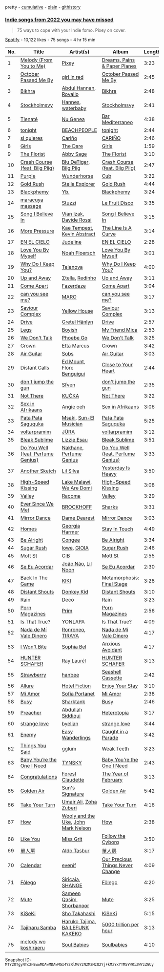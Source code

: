 pretty - [cumulative](/playlists/cumulative/37i9dQZF1DWZw4RckG6Eyg.md) - [plain](/playlists/plain/37i9dQZF1DWZw4RckG6Eyg) - [githistory](https://github.githistory.xyz/mackorone/spotify-playlist-archive/blob/main/playlists/plain/37i9dQZF1DWZw4RckG6Eyg)

### [Indie songs from 2022 you may have missed](https://open.spotify.com/playlist/37i9dQZF1DWZw4RckG6Eyg)

> 75 ways to cope with your Indie fomo\. Pixey on cover.

[Spotify](https://open.spotify.com/user/spotify) - 10,122 likes - 75 songs - 4 hr 15 min

| No. | Title | Artist(s) | Album | Length |
|---|---|---|---|---|
| 1 | [Melody \(From You to Me\)](https://open.spotify.com/track/42DKD0UZbuzcFSxjA4nh7D) | [Pixey](https://open.spotify.com/artist/0Mwm5rtTYi44wClH4ZXjkI) | [Dreams, Pains & Paper Planes](https://open.spotify.com/album/1U7H0RCYbuyJi5rgbQwbPV) | 3:23 |
| 2 | [October Passed Me By](https://open.spotify.com/track/0AjcdGri5vhJsmZnduCEqd) | [girl in red](https://open.spotify.com/artist/3uwAm6vQy7kWPS2bciKWx9) | [October Passed Me By](https://open.spotify.com/album/6XtlrNlPUFHcpLS7ImjG3E) | 2:45 |
| 3 | [Bikhra](https://open.spotify.com/track/0OdztoASgKBBNcAgtErk0X) | [Abdul Hannan](https://open.spotify.com/artist/5mWQT8CLTa4mAQAJdFjHb1), [Rovalio](https://open.spotify.com/artist/01pFDtbY3k5uOmy0Pbg93C) | [Bikhra](https://open.spotify.com/album/4yfjeaROize8h6IkgU5RBn) | 2:48 |
| 4 | [Stockholmsvy](https://open.spotify.com/track/3BeaiIXko9QV8689eWB6yd) | [Hannes](https://open.spotify.com/artist/5bWgLmSpWnixX3inugtAVY), [waterbaby](https://open.spotify.com/artist/7ig7r3UikvL9qJe7pQvCBn) | [Stockholmsvy](https://open.spotify.com/album/0LHAqxNQQgAlh7wk3aRWgM) | 2:41 |
| 5 | [Tienaté](https://open.spotify.com/track/1SIXMGcsAeA6sNxaY1EG3O) | [Nu Genea](https://open.spotify.com/artist/77J3V0V7sEOf5ifCDBSNaJ) | [Bar Mediterraneo](https://open.spotify.com/album/2OeKJLLD5jcYMgJAExURqS) | 4:38 |
| 6 | [tonight](https://open.spotify.com/track/5ekn0rTXRpR5M99v64inDc) | [BEACHPEOPLE](https://open.spotify.com/artist/3OXpCq0ndnIgWu13LKBEba) | [tonight](https://open.spotify.com/album/4kGymfdDrK06vKDsmc30fQ) | 2:44 |
| 7 | [si quieres](https://open.spotify.com/track/5nje4NlDYSGrRUp21tJj0q) | [Cariño](https://open.spotify.com/artist/7fWD0BSDlixbj6YNQyHTLh) | [CARIÑO](https://open.spotify.com/album/5MnbcBWYFBHXjXetorCMmd) | 2:46 |
| 8 | [Girls](https://open.spotify.com/track/6Oxvmvd1R15OPi86rcj7l5) | [The Dare](https://open.spotify.com/artist/2mqiqsaX4LzFnUP7PmHGAb) | [Girls](https://open.spotify.com/album/0fbfRSUH57gV0Vq4whsgNH) | 1:59 |
| 9 | [The Florist](https://open.spotify.com/track/3LbPPqqqmmvEwjHA8YH4Wo) | [Abby Sage](https://open.spotify.com/artist/4aej3kKLxSLM0WauTSfZ7k) | [The Florist](https://open.spotify.com/album/1CcPFEX5L52OeFXHlqI4pa) | 3:10 |
| 10 | [Crash Course \(feat\. Biig Piig\)](https://open.spotify.com/track/75xEZnNXRr4G2kZ15fREXo) | [Blu DeTiger](https://open.spotify.com/artist/5NyCIBCeU080ynEj33S4hC), [Biig Piig](https://open.spotify.com/artist/4GoD5FJCgC0lbzde7ly44M) | [Crash Course \(feat\. Biig Piig\)](https://open.spotify.com/album/0IlNWIAHo25nBG3tb1xSHQ) | 2:47 |
| 11 | [Purple](https://open.spotify.com/track/01WnKRbZWhZaiF5YfOVJoz) | [Wunderhorse](https://open.spotify.com/artist/41pd7r1XBRsvdxY3vHEgib) | [Cub](https://open.spotify.com/album/1QNeya5YNW3oiuUi7B54y7) | 3:22 |
| 12 | [Gold Rush](https://open.spotify.com/track/48iDkwmfHzeX5IXFQujb7x) | [Stella Explorer](https://open.spotify.com/artist/4dPeWqBSnhunEI2okArvwD) | [Gold Rush](https://open.spotify.com/album/0s0xUyVkHmZy5GeHlwEvK0) | 4:44 |
| 13 | [Blackphemy](https://open.spotify.com/track/5rYBgw7CHL5G4S6UJKOZ5H) | [Yb.](https://open.spotify.com/artist/3grUv9qZhOiskIVa9fff8i) | [Blackphemy](https://open.spotify.com/album/4PDdJvVN3LysSlGBoJKzCW) | 3:24 |
| 14 | [maracuya massage](https://open.spotify.com/track/6puPeC2EToXfnPOcVGhNTh) | [Stuzzi](https://open.spotify.com/artist/492u2je7zqQVJVpc2ctWCr) | [Le Fruit Disco](https://open.spotify.com/album/5iykZjKOnsFRkXPJrPZblc) | 3:35 |
| 15 | [Song I Believe In](https://open.spotify.com/track/1KXWD5G4e4mBHl4kqrQgx0) | [Vian Izak](https://open.spotify.com/artist/46U5WmejGzsPqUiw3Uw0Xq), [Davide Rossi](https://open.spotify.com/artist/3n5USfahZSYCaiIYW58Mmy) | [Song I Believe In](https://open.spotify.com/album/3Pxyz1unwIXl0kh2M2Dehv) | 3:15 |
| 16 | [More Pressure](https://open.spotify.com/track/0sMWdvSFBg1bVkzyszM819) | [Kae Tempest](https://open.spotify.com/artist/1YcprGtF13BYCZQK9jYPEw), [Kevin Abstract](https://open.spotify.com/artist/07EcmJpfAday8xGkslfanE) | [The Line Is A Curve](https://open.spotify.com/album/5bmSkzrpPUCfimC9pBt5MD) | 3:14 |
| 17 | [EN EL CIELO](https://open.spotify.com/track/0O8ysXWS3wBFbl1SE5qb8C) | [Judeline](https://open.spotify.com/artist/1H6X7yhnXZg73f9bssaj1Q) | [EN EL CIELO](https://open.spotify.com/album/4oCebXxwYF98fWjsgn7IpW) | 2:28 |
| 18 | [Love You By Myself](https://open.spotify.com/track/5sO4jLYdMpXIYf2dokSlSw) | [Noah Floersch](https://open.spotify.com/artist/6fU24B4K9kWmFt5WTwwsLF) | [Love You By Myself](https://open.spotify.com/album/70rRSR5tt1GdkQFLDmrFmj) | 3:01 |
| 19 | [Why Do I Keep You?](https://open.spotify.com/track/2um6ATuxaGkWk1o1LsrX66) | [Telenova](https://open.spotify.com/artist/5UlJRJmlRLhQJX8lJuerVq) | [Why Do I Keep You?](https://open.spotify.com/album/1skkfNGs0DFmq6CWXzc5qH) | 4:00 |
| 20 | [Up and Away](https://open.spotify.com/track/6r7fP6eQHull2Y8GECHYfI) | [Σtella](https://open.spotify.com/artist/2tBWWgGv7H5ymPtJrT1rNu), [Redinho](https://open.spotify.com/artist/72WcKL1SYgNzcNojYLFQsB) | [Up and Away](https://open.spotify.com/album/4i2Cb9v7g9ieShCgf1gakk) | 3:11 |
| 21 | [Come Apart](https://open.spotify.com/track/7uDPHQ8ZRfeqwmYGDGYAio) | [Fazerdaze](https://open.spotify.com/artist/2awB7Ol181cocZcLLNBBAh) | [Come Apart](https://open.spotify.com/album/7HFKrcFsBxZTbDd6kTYowF) | 3:04 |
| 22 | [can you see me?](https://open.spotify.com/track/0PqyrHOwAMA43it710rAor) | [MARO](https://open.spotify.com/artist/3NP4jJcW3R6qO6rbtnH0wn) | [can you see me?](https://open.spotify.com/album/6lvr2vceq0j5YhJUQTPSKE) | 3:17 |
| 23 | [Saviour Complex](https://open.spotify.com/track/1j2ULumv0PlrpUXvoBsb4G) | [Yellow House](https://open.spotify.com/artist/2jAzx88tHo3KNYauXANisl) | [Saviour Complex](https://open.spotify.com/album/0o8UXLj1ZRLUTXVeCIh0V1) | 3:13 |
| 24 | [Drive](https://open.spotify.com/track/2TPrI8d64MVFTOiyjqBVFu) | [Gretel Hänlyn](https://open.spotify.com/artist/39HYn2OCDJFkUauHXqwBsG) | [Drive](https://open.spotify.com/album/4kFbR4ZpknTMGS1h404I5c) | 2:57 |
| 25 | [Legs](https://open.spotify.com/track/4uP0hLJCQCm8PkXXCLw9Js) | [Boyish](https://open.spotify.com/artist/6VgPyGeGO86DztjK7GCYT3) | [My Friend Mica](https://open.spotify.com/album/2ff0HOIQXJNMwAuKCuRXh8) | 2:53 |
| 26 | [We Don't Talk](https://open.spotify.com/track/2J2GFKTxSMVI31YoJBpM56) | [Phoebe Go](https://open.spotify.com/artist/4WZlZAyyBNVwoG4Zrh1tfC) | [We Don't Talk](https://open.spotify.com/album/1el8dDQugKcj9nvQkgFE3m) | 3:25 |
| 27 | [Crown](https://open.spotify.com/track/0rFerK60tXKPQrAqKfiTmu) | [Etta Marcus](https://open.spotify.com/artist/2OWXhbFm7SsZN0DXAD7iBg) | [Crown](https://open.spotify.com/album/3aXZQpHysgW9zjKC5RPRIG) | 3:42 |
| 28 | [Air Guitar](https://open.spotify.com/track/3Ilb3Q1okDhJMGKs2gyudt) | [Sobs](https://open.spotify.com/artist/2gj35CRyiuvuJ5VzjkX52i) | [Air Guitar](https://open.spotify.com/album/5jsp54tvHgC19kstd5Kp42) | 3:03 |
| 29 | [Distant Calls](https://open.spotify.com/track/2QU1bg22cuTuNXUpQl389b) | [Ed Mount](https://open.spotify.com/artist/5THdJGUVSrpyW9sDW49Q92), [Flore Benguigui](https://open.spotify.com/artist/4taAxKHZ4ODt4MwWVPDmbw) | [Close to Your Heart](https://open.spotify.com/album/2BbAWGyJvddLWwzpzhA6lp) | 2:44 |
| 30 | [don't jump the gun](https://open.spotify.com/track/5A4IUiCLfZAjEME2QPgf8P) | [Sfven](https://open.spotify.com/artist/77NQclqFwTZe98FzGpHsIb) | [don't jump the gun](https://open.spotify.com/album/3GrECJ07gyegeBtv5ZMG7T) | 2:35 |
| 31 | [Not There](https://open.spotify.com/track/1e1bUo8cxd9JHABlXnmBMl) | [KUČKA](https://open.spotify.com/artist/6JcD2YKEhgimweLpUI0NEw) | [Not There](https://open.spotify.com/album/6T6Esg6eUxOmcAj8zb1iU2) | 3:22 |
| 32 | [Sex in Afrikaans](https://open.spotify.com/track/4Wk2Ri6qRKrY6nq75HXw4z) | [Angie oeh](https://open.spotify.com/artist/7rzauTxOgwzrTkkPzi7aAY) | [Sex in Afrikaans](https://open.spotify.com/album/7EtLrld4Bb8hjS6htzyB8e) | 3:06 |
| 33 | [Pata Pata Saguquka](https://open.spotify.com/track/4aYRNnclXE50YTEQ8PvBNn) | [Msaki](https://open.spotify.com/artist/5Oj5jQ98vsoHeIGqCS9Dfq), [Sun\-El Musician](https://open.spotify.com/artist/0W8WpLB5WoXLgiA193LXk6) | [Pata Pata Saguquka](https://open.spotify.com/album/4C6AluXJv87ieS26W0prnB) | 5:25 |
| 34 | [voltarpramim](https://open.spotify.com/track/2yCPz8xE5n5hyaunPjZ5T8) | [JÜRA](https://open.spotify.com/artist/7tfbeKMXzuNuL25n1plxH9) | [voltarpramim](https://open.spotify.com/album/27NsbOnymNnUYQXA49dCkb) | 3:12 |
| 35 | [Bleak Sublime](https://open.spotify.com/track/2Fc0Dt76yZv3hJcBs4rl5Z) | [Lizzie Esau](https://open.spotify.com/artist/3E2PKHxfpNa2R6N3RIpa8S) | [Bleak Sublime](https://open.spotify.com/album/2GJx1j54AfcuG0eG6ENdH2) | 3:51 |
| 36 | [Do You Well \(feat\. Perfume Genius\)](https://open.spotify.com/track/7GOVV7GTEAvrLaUalM7Qol) | [Nakhane](https://open.spotify.com/artist/2nrShcJFP8D5bQT8RgdBhH), [Perfume Genius](https://open.spotify.com/artist/2ueoLVCXQ948OfhVvAy3Nn) | [Do You Well \(feat\. Perfume Genius\)](https://open.spotify.com/album/2sxQnzQKlbA02qhvSH3fuK) | 3:33 |
| 37 | [Another Sketch](https://open.spotify.com/track/5GrRMVHfh3fnPERa4MCJDl) | [Lil Silva](https://open.spotify.com/artist/2Kv0ApBohrL213X9avMrEn) | [Yesterday Is Heavy](https://open.spotify.com/album/4RRWbTmBBpmf43GbLEtlTR) | 3:50 |
| 38 | [High\-Speed Kissing](https://open.spotify.com/track/6ljkm9d4eYGQFYX7PxR6h5) | [Lake Malawi](https://open.spotify.com/artist/4UXTIkBW9t9Lcx3xtlaifs), [We Are Domi](https://open.spotify.com/artist/68nZwIknhC5s9gLHPly09S) | [High\-Speed Kissing](https://open.spotify.com/album/1y5Kw8PeJnz99ctZzWFrlU) | 3:08 |
| 39 | [Valley](https://open.spotify.com/track/1W7RPYYwhzOZFvJnkwXlLZ) | [Racoma](https://open.spotify.com/artist/3Y3bK9UlgDtqEfIwFUCLH0) | [Valley](https://open.spotify.com/album/4fdEKnOKRHW3lU2YK3BbLD) | 3:29 |
| 40 | [Ever Since We Met](https://open.spotify.com/track/3nPFzf6sWVuTHU5fccyD71) | [BROCKHOFF](https://open.spotify.com/artist/5ZeRq1tqf4t8fcdFdjmlQZ) | [Sharks](https://open.spotify.com/album/4MxJJYvCOlCWuijbd9pp6B) | 3:31 |
| 41 | [Mirror Dance](https://open.spotify.com/track/6wkEVMI1r7p1GbWWVts8kv) | [Dame Dearest](https://open.spotify.com/artist/0MyW1l0mSMSCicpUcxdr6C) | [Mirror Dance](https://open.spotify.com/album/6nALYgw7hvos7748RSFf7V) | 3:03 |
| 42 | [Homes](https://open.spotify.com/track/0YeT52y9Z9rIL1F2pUtkcT) | [Georgia Harmer](https://open.spotify.com/artist/3I7KBuz60UYfMzBbPcqrU4) | [Stay In Touch](https://open.spotify.com/album/3FocbWHJtfvMRhUWmhJTh4) | 4:49 |
| 43 | [Be Alright](https://open.spotify.com/track/7xo4uV0Cv226hBBXMXQFqS) | [Congee](https://open.spotify.com/artist/1YBrOW1kdkPQEgmS1t6UVm) | [Be Alright](https://open.spotify.com/album/2rNcAT9JKo5g9KZ3RbOvXU) | 3:34 |
| 44 | [Sugar Rush](https://open.spotify.com/track/3zB53lzbPCY8GVcTwn39ag) | [lowe](https://open.spotify.com/artist/0ASFVsyFHBICfm61Gb4KLU), [GIOIA](https://open.spotify.com/artist/6s9Kx6zOJ0jcVrmotijTuB) | [Sugar Rush](https://open.spotify.com/album/1VsDxN8jgziHdGxw2KfNDr) | 2:46 |
| 45 | [Mott St](https://open.spotify.com/track/05v8laWO5qGrmLxwDBoowM) | [CIB](https://open.spotify.com/artist/2wCyYQ7ZZm89ylc7Ryryyl) | [Mott St](https://open.spotify.com/album/4bh3QrfPzT6TshaW2AqdSE) | 2:55 |
| 46 | [Se Eu Acordar](https://open.spotify.com/track/6W5NgyZX9fv8GdXTvEh4R5) | [João Não](https://open.spotify.com/artist/5iOD5ECeTZmhUOiIoIPiHC), [Lil Noon](https://open.spotify.com/artist/3e4WPDmHpNiXhaAy8tGfRs) | [Se Eu Acordar](https://open.spotify.com/album/0ivJ8dbksjJ3cP81AVaPE2) | 2:30 |
| 47 | [Back In The Game](https://open.spotify.com/track/0h2gJVJj5eI80vTuyqMBBV) | [KIKI](https://open.spotify.com/artist/6MG7fjH9YBryqLT03MnwQM) | [Metamorphosis: Final Stage](https://open.spotify.com/album/0HBH7tV5NhLmoClAiKU513) | 3:28 |
| 48 | [Distant Shouts](https://open.spotify.com/track/5tz21jP1zSzw7Ke5EaR78P) | [Donkey Kid](https://open.spotify.com/artist/2FJBOBjXqWC5s3kDfs9nY4) | [Distant Shouts](https://open.spotify.com/album/2mUurk1uS8I9v7dcNJFOCY) | 3:10 |
| 49 | [Rain](https://open.spotify.com/track/1yY6W3JfpkwaOTTtE2iNvo) | [Deco](https://open.spotify.com/artist/4U4MBT2YEXlNEYKEIinJoc) | [Rain](https://open.spotify.com/album/0leJivQY7JFPZMvefb3Hlr) | 3:23 |
| 50 | [Porn Magazines](https://open.spotify.com/track/4f3tMrw56Kl9HUrrqhgHza) | [Prim](https://open.spotify.com/artist/4eiK39Rrg0g8Dml029aGHy) | [Porn Magazines](https://open.spotify.com/album/32F9nzCzR2vhhm5XMW4yiM) | 2:56 |
| 51 | [Is That True?](https://open.spotify.com/track/7ktkeXuvYXobpsOahNhJgT) | [YONLAPA](https://open.spotify.com/artist/65IzDDRlZuKIBe0QCG68Cu) | [Is That True?](https://open.spotify.com/album/05XRy1OIW1ZScKXlevm4wS) | 4:09 |
| 52 | [Nada de Mí Vale Dinero](https://open.spotify.com/track/5imr697dT1gPajZWd376fL) | [Ronroneo](https://open.spotify.com/artist/77331RTjW3jOf5YdjRDCPK), [TIRAYA](https://open.spotify.com/artist/3VbXBoA7I3k5KURFPIajpy) | [Nada de Mí Vale Dinero](https://open.spotify.com/album/5FQLN0ZAIGh3o1Bb0ZK047) | 4:17 |
| 53 | [I Won't Bite](https://open.spotify.com/track/2xz8YcWZwMR3Dcds2QqFeJ) | [Sophia Bel](https://open.spotify.com/artist/6WJnpSVDynCWGrhJcSQIm6) | [Anxious Avoidant](https://open.spotify.com/album/6yIPE5sUMMMh70i6ApdQCt) | 4:17 |
| 54 | [HUNTER SCHAFER](https://open.spotify.com/track/2rmKfU3dFpq9sM7VWn8hBu) | [Ray Laurél](https://open.spotify.com/artist/7gW3GsnBSoT6q9YQUstlzA) | [HUNTER SCHAFER](https://open.spotify.com/album/6XcDYfrVonxMFBGQS00Bpl) | 3:13 |
| 55 | [Strawberry](https://open.spotify.com/track/6y5kt39E6zh272WSGReg3p) | [hanbee](https://open.spotify.com/artist/1so016J03vtcKN2mKWprQk) | [Seashell Cassette](https://open.spotify.com/album/2is1JGLmcYbojlQAZENVYL) | 2:42 |
| 56 | [Allure](https://open.spotify.com/track/1dQIKkKKDDXNf83GuUmVpp) | [Hotel Fiction](https://open.spotify.com/artist/3k9WgzHiUobiS8ge4dQX9R) | [Enjoy Your Stay](https://open.spotify.com/album/7risOzpak6f9nkd7ByXMmk) | 3:10 |
| 57 | [Mi Amor](https://open.spotify.com/track/43LaVZm8uQN9RIj2j5JxCn) | [Sofia Portanet](https://open.spotify.com/artist/6QtH2p5QkuzncnyK1Uu2EZ) | [Mi Amor](https://open.spotify.com/album/4qHKbdVCVJXbhXKrt2m1mE) | 2:38 |
| 58 | [Busy](https://open.spotify.com/track/0sYqHVqGJnI9xELCRkoHle) | [Sharktank](https://open.spotify.com/artist/6BcWGwvuWOW4F9IYBvWR6K) | [Busy](https://open.spotify.com/album/5EwqOGJq0pokivVZcvn0eu) | 2:46 |
| 59 | [Preacher](https://open.spotify.com/track/4QFFhLBBvMyb6USdMYV6eN) | [Abdullah Siddiqui](https://open.spotify.com/artist/3PbkSdpJnYRF18jau74b7R) | [Heterotopia](https://open.spotify.com/album/1npykN4Zpbo7FQR61o1oAr) | 3:17 |
| 60 | [strange love](https://open.spotify.com/track/2qEu3k0PN2FzXP32h8aa6m) | [byelian](https://open.spotify.com/artist/7ow8DBsuPdfjt83fdeDRzn) | [strange love](https://open.spotify.com/album/58rxRlN5yLTcZVSoBKYhlJ) | 3:44 |
| 61 | [Enemy](https://open.spotify.com/track/2DvqIw0ToR8GriSbvlA4Ws) | [Easy Wanderlings](https://open.spotify.com/artist/2hfWu4We2fbIRY9kClxBHT) | [Caught in a Parade](https://open.spotify.com/album/6ogjWRRZa9qyaj6Fw62KgG) | 3:42 |
| 62 | [Things You Said](https://open.spotify.com/track/6CJQts0D5UNDV1i2Q7Vdso) | [gglum](https://open.spotify.com/artist/3AYjDTXEMqJP0h1iXq8eYO) | [Weak Teeth](https://open.spotify.com/album/1vRRpWjoj8bSCOY28wGWDy) | 3:23 |
| 63 | [Baby You’re the One I Need](https://open.spotify.com/track/7hbO2gpSh8ODI0K0iqytsC) | [TYNSKY](https://open.spotify.com/artist/31Sw8RRROaHLjst7yEXwZF) | [Baby You’re the One I Need](https://open.spotify.com/album/2uO9yAwV5SztvzqHRNmNb6) | 2:43 |
| 64 | [Congratulations](https://open.spotify.com/track/2PvIxtvyws88h6LRmS5Bcc) | [Forest Claudette](https://open.spotify.com/artist/4d26k6BPR9MhZyTj3g5yEM) | [The Year of February](https://open.spotify.com/album/0zOFA5clNhMCA3ffYcS5RI) | 3:13 |
| 65 | [Golden Air](https://open.spotify.com/track/2o8xeyC4vUCchOrsAbhlMr) | [Sun's Signature](https://open.spotify.com/artist/112n8pqLHAybFBHk2nB9yp) | [Golden Air](https://open.spotify.com/album/32jgOrE90Ntl88omcg7C9J) | 5:42 |
| 66 | [Take Your Turn](https://open.spotify.com/track/1IPDQby1evDO1L3xEQId0d) | [Umair Ali](https://open.spotify.com/artist/7lMOrU8n2Q6m9j74CtTPBs), [Zoha Zuberi](https://open.spotify.com/artist/7q7OAPH7UHoaTYL4DXe1LK) | [Take Your Turn](https://open.spotify.com/album/2WZnTtOIz6YawtLj8E2AFN) | 4:16 |
| 67 | [How](https://open.spotify.com/track/3ELZoXfv1YZzfm7V4saBmi) | [Wooly and the Uke](https://open.spotify.com/artist/1FykDoCf7IfkRKARKdnNV6), [John Mark Nelson](https://open.spotify.com/artist/7JhOzFlNJjcRrFan1wlwYB) | [How](https://open.spotify.com/album/3JTNuOXSNm8Se4JKUrDpA4) | 2:38 |
| 68 | [Like You](https://open.spotify.com/track/19UqVT2WgSz39uvT28mCHg) | [Miss Grit](https://open.spotify.com/artist/0kUsW40KML1SWGeOAvGtzD) | [Follow the Cyborg](https://open.spotify.com/album/1FzCOEjfRrJvwMWqEUCsNO) | 3:50 |
| 69 | [單人房](https://open.spotify.com/track/4DW3Orxd68VtREToPclLWf) | [Aldo Tasbur](https://open.spotify.com/artist/7fuouuWQZnx4cSN19IEqHn) | [單人房](https://open.spotify.com/album/1QTnF0zX5zaqwbJNM87CQs) | 3:17 |
| 70 | [Calendar](https://open.spotify.com/track/0MlK6FlikM8jgArfXluhSG) | [evenif](https://open.spotify.com/artist/26sLRymbW9mmoW9g74o0AF) | [Our Precious Things Never Change](https://open.spotify.com/album/1fl87hYmIRPN63Llaw0u4l) | 4:09 |
| 71 | [Fôlego](https://open.spotify.com/track/6osnEzYzGwu6pXXXK9WsgI) | [Siricaia](https://open.spotify.com/artist/7HXhMMJtqpRR1dzsJFkG9x), [SHANGE](https://open.spotify.com/artist/694dpz8pMTmCWOX9a88S16) | [Fôlego](https://open.spotify.com/album/3zKykaMRAhE9tpy2bofQzp) | 4:20 |
| 72 | [Mute](https://open.spotify.com/track/1k4BN3YPqVYhkYSugUH0mK) | [Sameen Qasim](https://open.spotify.com/artist/1TuZ9m2yr7qMmiovlOVS9O), [Shorbanoor](https://open.spotify.com/artist/7DXkuP7zCFpe1beSL1LjjD) | [Mute](https://open.spotify.com/album/6EwgLUXMEaxzRDiqwHKn82) | 3:25 |
| 73 | [KiSeKi](https://open.spotify.com/track/2wrcTquPKyQoMmGeVX1vhZ) | [Sho Takahashi](https://open.spotify.com/artist/642xssKVEVaV5IJXySEUsh) | [KiSeKi](https://open.spotify.com/album/4riJBNvT3yhoUO1Y7LTlcB) | 5:15 |
| 74 | [Tajiharu Samba](https://open.spotify.com/track/4btSl2loLADohlFJAEaHIS) | [Haruko Tajima](https://open.spotify.com/artist/2wKUmawKpq9H4jhcnugog2), [BAILEFUNK KAKEKO](https://open.spotify.com/artist/16AcJe0AnxrvpdJOy8IPXu) | [5000 trillion per hour](https://open.spotify.com/album/4mlm9EFYJlXKysgOBbmWqI) | 3:13 |
| 75 | [melody wo koshiraeru](https://open.spotify.com/track/0w0BvlCBmvpo2C6IrgWCPy) | [Soul Babies](https://open.spotify.com/artist/4XcuqT0ZwHVBmB5sDUS0du) | [Soulbabies](https://open.spotify.com/album/4v6OaKJ1i0f9rNxAktNzCV) | 4:10 |

Snapshot ID: `MTY2OTgyNTc2NSwwMDAwMDAwMGI4Y2RlMGY2N2M2MzQ2YjFkMzYxYTM5YWRiZWYzZGUy`
